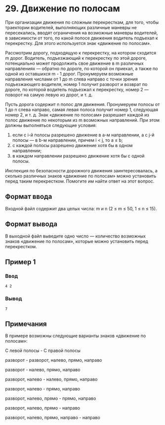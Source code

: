 # 29. Движение по полосам

При организации движения по сложным перекресткам, для того, чтобы траектории водителей, выполняющих различные маневры не
пересекались, вводят ограничения на возможные маневры водителей, в зависимости от того, по какой полосе движения
водитель подъехал к перекрестку. Для этого используется знак «движение по полосам».

Рассмотрим дорогу, подходящую к перекрестку, на котором сходится m дорог. Водитель, подъезжающий к перекрестку по этой
дороге, потенциально может продолжить свое движение в m различных направлениях — обратно по дороге, по которой он
приехал, а также по одной из оставшихся m - 1 дорог. Пронумеруем возможные направления числами от 1 до m слева направо с
точки зрения подъезжающего водителя, номер 1 получит разворот и возврат по дороге, по которой водитель подъезжал к
перекрестку, номер 2 — поворот на самую левую из дорог, и т. д.

Пусть дорога содержит n полос для движения. Пронумеруем полосы от 1 до n слева направо, самая левая полоса получит номер
1, следующая номер 2, и т. д. Знак «движение по полосам» разрешает каждой из полос движение по некоторым из m возможных
направлений. При этом должны выполняться следующие условия:

1. если с i-й полосы разрешено движение в a-м направлении, а с j-й полосы — в b-м направлении, причем i < j, то a ≤ b;
2. с каждой полосы разрешено движение хотя бы в одном направлении;
3. в каждом направлении разрешено движение хотя бы с одной полосы.

Инспекция по безопасности дорожного движения заинтересовалась, а сколько различных знаков «движение по полосам» можно
установить перед таким перекрестком. Помогите им найти ответ на этот вопрос.

## Формат ввода

Входной файл содержит два целых числа: m и n (2 ≤ m ≤ 50, 1 ≤ n ≤ 15).

## Формат вывода

В выходной файл выведите одно число — количество возможных знаков «движение по полосам», которые можно установить перед
перекрестком.

## Пример 1

### Ввод

    4 2

### Вывод

    7

## Примечания

В примере возможны следующие варианты знаков «движение по полосам»:

С левой полосы - С правой полосы

разворот - разворот, налево, прямо, направо

разворот - налево, прямо, направо

разворот, налево - налево, прямо, направо

разворот, налево - прямо, направо

разворот, налево, прямо - прямо, направо

разворот, налево, прямо - направо

разворот, налево, прямо, направо - направо